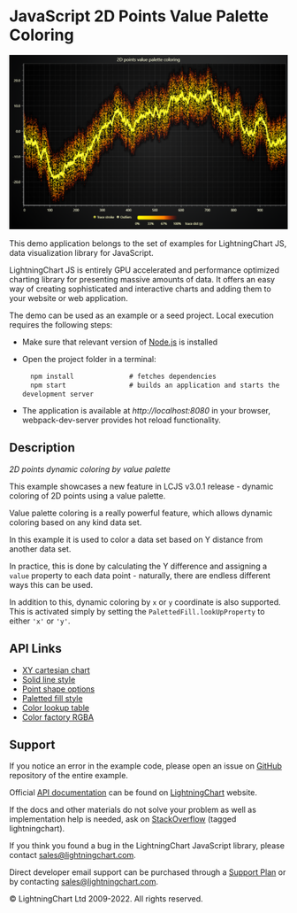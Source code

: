 # JavaScript 2D Points Value Palette Coloring

![JavaScript 2D Points Value Palette Coloring](2dPointsValuePalette-darkGold.png)

This demo application belongs to the set of examples for LightningChart JS, data visualization library for JavaScript.

LightningChart JS is entirely GPU accelerated and performance optimized charting library for presenting massive amounts of data. It offers an easy way of creating sophisticated and interactive charts and adding them to your website or web application.

The demo can be used as an example or a seed project. Local execution requires the following steps:

-   Make sure that relevant version of [Node.js](https://nodejs.org/en/download/) is installed
-   Open the project folder in a terminal:

          npm install              # fetches dependencies
          npm start                # builds an application and starts the development server

-   The application is available at _http://localhost:8080_ in your browser, webpack-dev-server provides hot reload functionality.


## Description

_2D points dynamic coloring by value palette_

This example showcases a new feature in LCJS v3.0.1 release - dynamic coloring of 2D points using a value palette.

Value palette coloring is a really powerful feature, which allows dynamic coloring based on any kind data set.

In this example it is used to color a data set based on Y distance from another data set.

In practice, this is done by calculating the Y difference and assigning a `value` property to each data point - naturally, there are endless different ways this can be used.

In addition to this, dynamic coloring by `x` or `y` coordinate is also supported. This is activated simply by setting the `PalettedFill.lookUpProperty` to either `'x'` or `'y'`.


## API Links

* [XY cartesian chart]
* [Solid line style]
* [Point shape options]
* [Paletted fill style]
* [Color lookup table]
* [Color factory RGBA]


## Support

If you notice an error in the example code, please open an issue on [GitHub][0] repository of the entire example.

Official [API documentation][1] can be found on [LightningChart][2] website.

If the docs and other materials do not solve your problem as well as implementation help is needed, ask on [StackOverflow][3] (tagged lightningchart).

If you think you found a bug in the LightningChart JavaScript library, please contact sales@lightningchart.com.

Direct developer email support can be purchased through a [Support Plan][4] or by contacting sales@lightningchart.com.

[0]: https://github.com/Arction/
[1]: https://lightningchart.com/lightningchart-js-api-documentation/
[2]: https://lightningchart.com
[3]: https://stackoverflow.com/questions/tagged/lightningchart
[4]: https://lightningchart.com/support-services/

© LightningChart Ltd 2009-2022. All rights reserved.


[XY cartesian chart]: https://lightningchart.com/js-charts/api-documentation/v7.1.0/classes/ChartXY.html
[Solid line style]: https://lightningchart.com/js-charts/api-documentation/v7.1.0/classes/SolidLine.html
[Point shape options]: https://lightningchart.com/js-charts/api-documentation/v7.1.0/enums/PointShape.html
[Paletted fill style]: https://lightningchart.com/js-charts/api-documentation/v7.1.0/classes/PalettedFill.html
[Color lookup table]: https://lightningchart.com/js-charts/api-documentation/v7.1.0/classes/LUT.html
[Color factory RGBA]: https://lightningchart.com/js-charts/api-documentation/v7.1.0/functions/ColorRGBA.html

